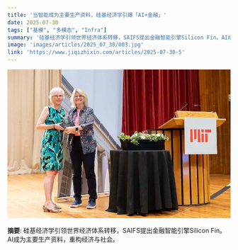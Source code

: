 ```yaml
---
title: '当智能成为主要生产资料，硅基经济学引爆「AI+金融」'
date: 2025-07-30
tags: ["基模", "多模态", "Infra"]
summary: '硅基经济学引领世界经济体系转移，SAIFS提出金融智能引擎Silicon Fin。AI成为主要生产资料，重构经济与社会。'
image: 'images/articles/2025_07_30/003.jpg'
link: 'https://www.jiqizhixin.com/articles/2025-07-30-5'
---
```

![当智能成为主要生产资料，硅基经济学引爆「AI+金融」](images/articles/2025_07_30/003.jpg)

**摘要**: 硅基经济学引领世界经济体系转移，SAIFS提出金融智能引擎Silicon Fin。AI成为主要生产资料，重构经济与社会。
